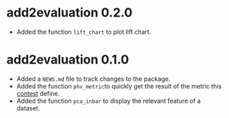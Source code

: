 # add2evaluation 0.2.0

* Added the function `lift_chart` to plot lift chart.

# add2evaluation 0.1.0

* Added a `NEWS.md` file to track changes to the package.
* Added the function `phv_metric`to quickly get the result of the metric this [contest](http://www.dcjingsai.com/common/cmpt/%E5%9B%BD%E8%83%BD%E6%97%A5%E6%96%B0%E5%85%89%E4%BC%8F%E5%8A%9F%E7%8E%87%E9%A2%84%E6%B5%8B%E5%A4%A7%E8%B5%9B_%E7%AB%9E%E8%B5%9B%E4%BF%A1%E6%81%AF.html) define.
* Added the function `pca_inbar` to display the relevant feature of a dataset.
